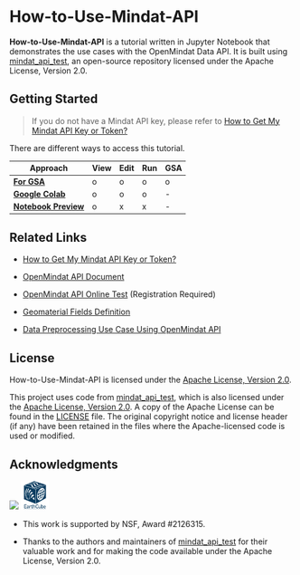 # How-to-Use-Mindat-API

**How-to-Use-Mindat-API** is a tutorial written in Jupyter Notebook that demonstrates the use cases with the OpenMindat Data API. It is built using [mindat_api_test](https://github.com/jolyonralph/mindat_api_test), an open-source repository licensed under the Apache License, Version 2.0.

## Getting Started

> If you do not have a Mindat API key, please refer to [How to Get My Mindat API Key or Token?](https://www.mindat.org/a/how_to_get_my_mindat_api_key)

There are different ways to access this tutorial.

| Approach          | View | Edit | Run | GSA |
|-------------------|----------------|--------|-----|-----|
| [**For GSA**](https://colab.research.google.com/github/ChuBL/How-to-Use-Mindat-API/blob/main/How_to_Use_Mindat_API_GSA_Pittsburgh23.ipynb) |       o        |   o    |  o  | o |
| [**Google Colab**](https://colab.research.google.com/github/ChuBL/How-to-Use-Mindat-API/blob/main/How_to_Use_Mindat_API.ipynb) |       o        |   o    |  o  | - |
| [**Notebook Preview**](https://github.com/ChuBL/How-to-Use-Mindat-API/blob/main/How_to_Use_Mindat_API.ipynb)    |       o        |   x    |  x  | - |


## Related Links

- [How to Get My Mindat API Key or Token?](https://www.mindat.org/a/how_to_get_my_mindat_api_key)

- [OpenMindat API Document](https://api.mindat.org/schema/redoc/)

- [OpenMindat API Online Test](https://api.mindat.org/) (Registration Required)

- [Geomaterial Fields Definition](https://github.com/smrgeoinfo/How-to-Use-Mindat-API/blob/main/geomaterialfields.csv)

- [Data Preprocessing Use Case Using OpenMindat API](https://github.com/ChuBL/3DHeatmapDataPreprosses)

## License

How-to-Use-Mindat-API is licensed under the [Apache License, Version 2.0](LICENSE).

This project uses code from [mindat_api_test](https://github.com/jolyonralph/mindat_api_test), which is also licensed under the [Apache License, Version 2.0](http://www.apache.org/licenses/LICENSE-2.0). A copy of the Apache License can be found in the [LICENSE](LICENSE) file. The original copyright notice and license header (if any) have been retained in the files where the Apache-licensed code is used or modified.

## Acknowledgments
<p float="left">
	<img src="./Fig/NSF_Official_logo_High_Res_1200ppi.png"  width="10%">
	<img src="./Fig/EarthCube-Newblue-perfect_square.png"  width="10%">
</p>

- This work is supported by NSF, Award #2126315.

- Thanks to the authors and maintainers of [mindat_api_test](https://github.com/jolyonralph/mindat_api_test) for their valuable work and for making the code available under the Apache License, Version 2.0.

